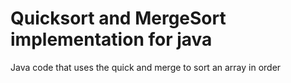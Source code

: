 # Quicksort and MergeSort implementation for java

Java code that uses the quick and merge to sort an array in order
